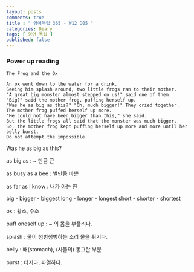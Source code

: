 ```yaml
---
layout: posts
comments: true
title : " 영어독립 365 - W12 D05 "
categories: Diary
tags: [ 영어 독립 ]
published: false
---
```


### Power up reading

```text
The Frog and the Ox

An ox went down to the water for a drink.
Seeing him splash around, two little frogs ran to their mother.
"A great big monster almost stepped on us!" said one of them.
"Big?" said the mother frog, puffing herself up.
"Was he as big as this?" "Oh, much bigger!" They cried together.
The mother frog puffed herself up more.
"He could not have been bigger than this," she said.
But the little frogs all said that the monster was much bigger.
So, the mother frog kept puffing herself up more and more until her belly burst.
Do not attempt the impossible.
```

Was he as big as this?

as big as
 : ~ 만큼 큰

as busy as a bee
 : 벌만큼 바쁜

as far as I know
 : 내가 아는 한

big - bigger - biggest
long - longer - longest
short - shorter - shortest

ox
 : 황소, 수소

puff oneself up
 : ~ 의 몸을 부풀리다.

splash
 : 물이 첨벙첨벙하는 소리
   물을 튀기다.

belly
 : 배(stomach), (사물의) 동그란 부분

burst
 : 터지다, 파열하다.
